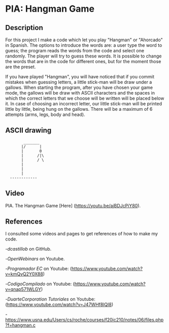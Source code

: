 # PIA: Hangman Game 

## Description

For this project I make a code which let you play "Hangman" or "Ahorcado" in Spanish. 
The options to introduce the words are: a user type the word to guess; the program reads 
the words from the code and select one randomly. The player will try to guess these words. 
It is possible to change the words that are in the code for different ones, but for the moment those are the preset.

If you have played "Hangman", you will have noticed that if you commit mistakes when guessing letters, 
a little stick-man will be draw under a gallows. When starting the program, after you have chosen your game mode, 
the gallows will be draw with ASCII characters and the spaces in which the correct letters that we choose will be 
written will be placed below it. In case of choosing an incorrect letter, our little stick-man will be printed little by little, 
being hung on the gallows. There will be a maximum of 6 attempts (arms, legs, body and head).

## ASCII drawing

```
        _______                                                                                                                  
       |/      |                                                                                                                 
       |       0                                                                                                                  
       |      /|\                                                                                                                  
       |      / \                                                                                                                 
       |                                                                                                                         
       |
       |                                                                                                                         
  ------------  
```
## Video
PIA. The Hangman Game [Here] (https://youtu.be/ajBDJcPiY80).

## References
I consulted some videos and pages to get references of how to make my code. 

-*dcastillob* on GitHub.

-*OpenWebinars* on Youtube.

-*Programador EC* on Youtube: (https://www.youtube.com/watch?v=kmQvQ2Y0X88)

-*CodigoCompilado* on Youtube: (https://www.youtube.com/watch?v=qnap571WLGY)

-*DuarteCorporation Tutoriales* on Youtube: (https://www.youtube.com/watch?v=J47WHf8lQI8)

-https://www.usna.edu/Users/cs/roche/courses/f20ic210/notes/06/files.php?f=hangman.c

